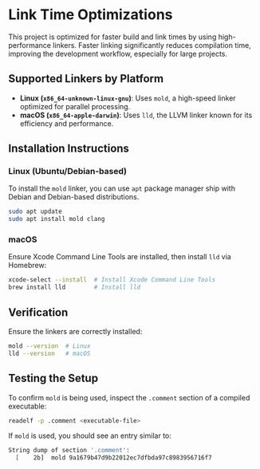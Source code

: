 # Link Time Optimizations  

This project is optimized for faster build and link times by using high-performance linkers. Faster linking significantly reduces compilation time, improving the development workflow, especially for large projects.  

## **Supported Linkers by Platform**  

- **Linux (`x86_64-unknown-linux-gnu`)**: Uses `mold`, a high-speed linker optimized for parallel processing.  
- **macOS (`x86_64-apple-darwin`)**: Uses `lld`, the LLVM linker known for its efficiency and performance.  

## **Installation Instructions**  

### **Linux (Ubuntu/Debian-based)**  
To install the `mold` linker, you can use `apt` package manager ship with Debian and Debian-based distributions.

```sh
sudo apt update
sudo apt install mold clang  
```

### **macOS**  
Ensure Xcode Command Line Tools are installed, then install `lld` via Homebrew:

```sh
xcode-select --install  # Install Xcode Command Line Tools  
brew install lld        # Install lld  
```

## **Verification**  

Ensure the linkers are correctly installed:  

```sh
mold --version  # Linux  
lld --version   # macOS  
```

## **Testing the Setup**  

To confirm `mold` is being used, inspect the `.comment` section of a compiled executable:  

```sh
readelf -p .comment <executable-file>
```

If `mold` is used, you should see an entry similar to:  

```sh
String dump of section '.comment':
  [    2b]  mold 9a1679b47d9b22012ec7dfbda97c8983956716f7
```
